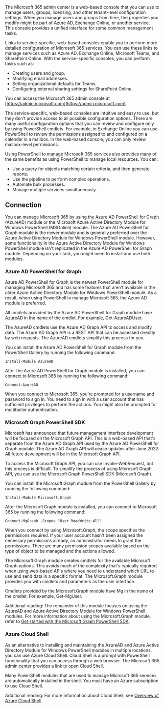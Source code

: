 The Microsoft 365 admin center is a web-based console that you can use to manage users, groups, licensing, and other tenant-level configuration settings. When you manage users and groups from here, the properties you modify might be part of Azure AD, Exchange Online, or another service. This console provides a unified interface for some common management tasks.

Links to service-specific, web-based consoles enable you to perform more detailed configuration of Microsoft 365 services. You can use these links to manage services such as Azure AD, Exchange Online, Microsoft Teams, and SharePoint Online. With the service-specific consoles, you can perform tasks such as:

- Creating users and group.
- Modifying email addresses.
- Setting organizational defaults for Teams.
- Configuring external sharing settings for SharePoint Online.

You can access the Microsoft 365 admin console at [https://admin.microsoft.com](https://admin.microsoft.com).

The service-specific, web-based consoles are intuitive and easy to use, but they don't provide access to all possible configuration options. There are many useful configuration options that you can review and configure only by using PowerShell cmdlets. For example, in Exchange Online you can use PowerShell to review the permissions assigned to and configured on a calendar in a mailbox. In the web-based console, you can only review mailbox-level permissions.

Using PowerShell to manage Microsoft 365 services also provides many of the same benefits as using PowerShell to manage local resources. You can:

- Use a query for objects matching certain criteria, and then generate reports.
- Use the pipeline to perform complex operations.
- Automate bulk processes.
- Manage multiple services simultaneously.

## Connection

You can manage Microsoft 365 by using the Azure AD PowerShell for Graph (AzureAD) module or the Microsoft Azure Active Directory Module for Windows PowerShell (MSOnline) module. The Azure AD PowerShell for Graph module is the newer module and is generally preferred over the Azure Active Directory Module for Windows PowerShell module. However, some functionality in the Azure Active Directory Module for Windows PowerShell module isn't replicated in the Azure AD PowerShell for Graph module. Depending on your task, you might need to install and use both modules.

### Azure AD PowerShell for Graph

Azure AD PowerShell for Graph is the newest PowerShell module for managing Microsoft 365 and has some features that aren't available in the older Azure Active Directory Module for Windows PowerShell module. As a result, when using PowerShell to manage Microsoft 365, the Azure AD module is preferred.

All cmdlets provided by the Azure AD PowerShell for Graph module have AzureAD in the name of the cmdlet. For example, Get-AzureADUser.

The AzureAD cmdlets use the Azure AD Graph API to access and modify data. The Azure AD Graph API is a REST API that can be accessed directly by web requests. The AzureAD cmdlets simplify this process for you.

You can install the Azure AD PowerShell for Graph module from the PowerShell Gallery by running the following command:

``` pwsh
Install-Module AzureAD
```

After the Azure AD PowerShell for Graph module is installed, you can connect to Microsoft 365 by running the following command:

``` pwsh
Connect-AzureAD
```

When you connect to Microsoft 365, you're prompted for a username and password to sign in. You need to sign in with a user account that has sufficient privileges to perform the actions. You might also be prompted for multifactor authentication.

### Microsoft Graph PowerShell SDK
Microsoft has announced that future management interface development will be focused on the Microsoft Graph API. This is a web-based API that's separate from the Azure AD Graph API used by the Azure AD PowerShell for Graph module. The Azure AD Graph API will cease updates after June 2022. All future development will be in the Microsoft Graph API.

To access the Microsoft Graph API, you can use Invoke-WebRequest, but this process is difficult. To simplify the process of using Microsoft Graph API, you can use the Microsoft Graph PowerShell SDK (Microsoft.Graph).

You can install the Microsoft.Graph module from the PowerShell Gallery by running the following command:

``` pwsh
Install-Module Microsoft.Graph
```

After the Microsoft.Graph module is installed, you can connect to Microsoft 365 by running the following command:

``` pwsh
Connect-MgGraph -Scopes "User.ReadWrite.All"
```

When you connect by using Microsoft.Graph, the scope specifies the permissions required. If your user account hasn't been assigned the necessary permissions already, an administrator needs to grant the permissions. There are many permission scopes available based on the type of object to be managed and the actions allowed.

The Microsoft.Graph module creates cmdlets for the available Microsoft Graph options. This avoids much of the complexity that's typically required when using web-based APIs where you need to understand which URL to use and send data in a specific format. The Microsoft.Graph module provides you with cmdlets and parameters as the user interface.

Cmdlets provided by the Microsoft.Graph module have Mg in the name of the cmdlet. For example, Get-MgUser.

Additional reading: The remainder of this module focuses on using the AzureAD and Azure Active Directory Module for Windows PowerShell modules. For more information about using the Microsoft.Graph module, refer to [Get started with the Microsoft Graph PowerShell SDK](https://learn.microsoft.com/en-us/powershell/microsoftgraph/get-started?view=graph-powershell-1.0).

### Azure Cloud Shell
As an alternative to installing and maintaining the AzureAD and Azure Active Directory Module for Windows PowerShell modules in multiple locations, you can use Azure Cloud Shell. Cloud Shell is a prompt with PowerShell functionality that you can access through a web browser. The Microsoft 365 admin center provides a link to open Cloud Shell.

Many PowerShell modules that are used to manage Microsoft 365 services are automatically installed in the shell. You must have an Azure subscription to use Cloud Shell.

Additional reading: For more information about Cloud Shell, see [Overview of Azure Cloud Shell](az-shell.md).
